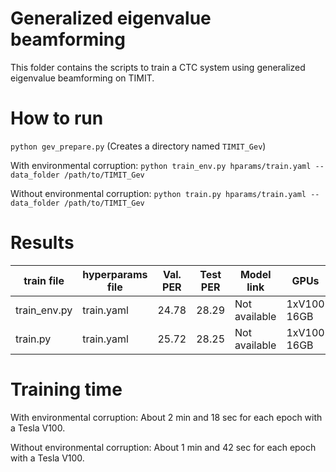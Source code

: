 # Generalized eigenvalue beamforming

This folder contains the scripts to train a CTC system using generalized eigenvalue beamforming on TIMIT.

# How to run

``python gev_prepare.py`` (Creates a directory named ``TIMIT_Gev``)

With environmental corruption: ``python train_env.py hparams/train.yaml --data_folder /path/to/TIMIT_Gev``

Without environmental corruption: ``python train.py hparams/train.yaml --data_folder /path/to/TIMIT_Gev``

# Results

| train file   | hyperparams file | Val. PER | Test PER | Model link    | GPUs        |
| ------------ | ---------------- | -------- | -------- | ------------- | ----------- |
| train_env.py | train.yaml       | 24.78    | 28.29    | Not available | 1xV100 16GB |
| train.py     | train.yaml       | 25.72    | 28.25    | Not available | 1xV100 16GB |

# Training time

With environmental corruption: About 2 min and 18 sec for each epoch with a Tesla V100.

Without environmental corruption: About 1 min and 42 sec for each epoch with a Tesla V100.